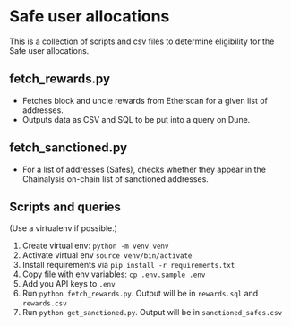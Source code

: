 # Safe user allocations

This is a collection of scripts and csv files to determine eligibility for the Safe user allocations.

## fetch_rewards.py

- Fetches block and uncle rewards from Etherscan for a given list of addresses.
- Outputs data as CSV and SQL to be put into a query on Dune.

## fetch_sanctioned.py

- For a list of addresses (Safes), checks whether they appear in the Chainalysis on-chain list of sanctioned addresses.

## Scripts and queries 

(Use a virtualenv if possible.)

1. Create virtual env: `python -m venv venv`
2. Activate virtual env `source venv/bin/activate`
3. Install requirements via `pip install -r requirements.txt`
4. Copy file with env variables: `cp .env.sample .env`
5. Add you API keys to `.env`
6. Run `python fetch_rewards.py`. Output will be in `rewards.sql` and `rewards.csv`
7. Run `python get_sanctioned.py`. Output will be in `sanctioned_safes.csv`
